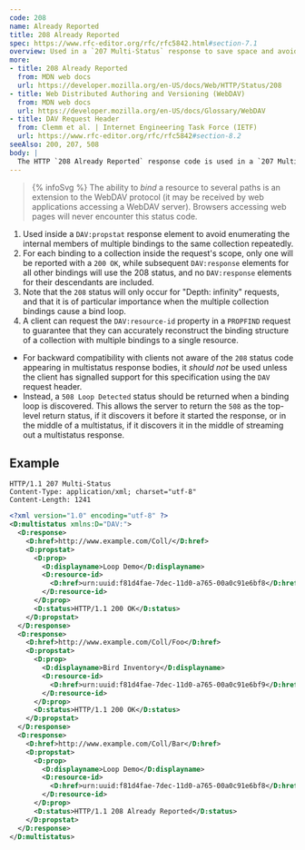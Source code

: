 ```yaml
---
code: 208
name: Already Reported
title: 208 Already Reported
spec: https://www.rfc-editor.org/rfc/rfc5842.html#section-7.1
overview: Used in a `207 Multi-Status` response to save space and avoid conflicts.
more:
- title: 208 Already Reported
  from: MDN web docs
  url: https://developer.mozilla.org/en-US/docs/Web/HTTP/Status/208
- title: Web Distributed Authoring and Versioning (WebDAV)
  from: MDN web docs
  url: https://developer.mozilla.org/en-US/docs/Glossary/WebDAV
- title: DAV Request Header
  from: Clemm et al. | Internet Engineering Task Force (IETF)
  url: https://www.rfc-editor.org/rfc/rfc5842#section-8.2
seeAlso: 200, 207, 508
body: |
  The HTTP `208 Already Reported` response code is used in a `207 Multi-Status` response to save space and avoid conflicts. If the same resource is requested several times (for example as part of a collection), with different paths, only the first one is reported with `200 OK`. Responses for all other bindings will report with this `208` status code, so no conflicts are created and the response stays shorter.
---
```


> {% infoSvg %} The ability to _bind_ a resource to several paths is an extension to the WebDAV protocol (it may be received by web applications accessing a WebDAV server). Browsers accessing web pages will never encounter this status code.

1. Used inside a `DAV:propstat` response element to avoid enumerating the internal members of multiple bindings to the same collection repeatedly.
1. For each binding to a collection inside the request's scope, only one will be reported with a `200 OK`, while subsequent `DAV:response` elements for all other bindings will use the 208 status, and no `DAV:response` elements for their descendants are included.
1. Note that the `208` status will only occur for "Depth: infinity" requests, and that it is of particular importance when the multiple collection bindings cause a bind loop.
1. A client can request the `DAV:resource-id` property in a `PROPFIND` request to guarantee that they can accurately reconstruct the binding structure of a collection with multiple bindings to a single resource.

- For backward compatibility with clients not aware of the `208` status code appearing in multistatus response bodies, it _should not_ be used unless the client has signalled support for this specification using the `DAV` request header.
- Instead, a `508 Loop Detected` status should be returned when a binding loop is discovered. This allows the server to return the `508` as the top-level return status, if it discovers it before it started the response, or in the middle of a multistatus, if it discovers it in the middle of streaming out a multistatus response.

## Example

<span class="multipart-codeblock">

```http
HTTP/1.1 207 Multi-Status
Content-Type: application/xml; charset="utf-8"
Content-Length: 1241
```

```xml
<?xml version="1.0" encoding="utf-8" ?>
<D:multistatus xmlns:D="DAV:">
  <D:response>
    <D:href>http://www.example.com/Coll/</D:href>
    <D:propstat>
      <D:prop>
        <D:displayname>Loop Demo</D:displayname>
        <D:resource-id>
          <D:href>urn:uuid:f81d4fae-7dec-11d0-a765-00a0c91e6bf8</D:href>
        </D:resource-id>
      </D:prop>
      <D:status>HTTP/1.1 200 OK</D:status>
    </D:propstat>
  </D:response>
  <D:response>
    <D:href>http://www.example.com/Coll/Foo</D:href>
    <D:propstat>
      <D:prop>
        <D:displayname>Bird Inventory</D:displayname>
        <D:resource-id>
          <D:href>urn:uuid:f81d4fae-7dec-11d0-a765-00a0c91e6bf9</D:href>
        </D:resource-id>
      </D:prop>
      <D:status>HTTP/1.1 200 OK</D:status>
    </D:propstat>
  </D:response>
  <D:response>
    <D:href>http://www.example.com/Coll/Bar</D:href>
    <D:propstat>
      <D:prop>
        <D:displayname>Loop Demo</D:displayname>
        <D:resource-id>
          <D:href>urn:uuid:f81d4fae-7dec-11d0-a765-00a0c91e6bf8</D:href>
        </D:resource-id>
      </D:prop>
      <D:status>HTTP/1.1 208 Already Reported</D:status>
    </D:propstat>
  </D:response>
</D:multistatus>
```

</span>

